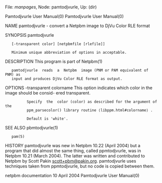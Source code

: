 File: *manpages*,  Node: pamtodjvurle,  Up: (dir)

Pamtodjvurle User Manual(0)                        Pamtodjvurle User Manual(0)



NAME
       pamtodjvurle - convert a Netpbm image to DjVu Color RLE format


SYNOPSIS
       pamtodjvurle

       [-transparent color] [netpbmfile [rlefile]]

       Minimum unique abbreviation of options in acceptable.


DESCRIPTION
       This program is part of Netpbm(1)

       pamtodjvurle  reads  a  Netpbm  image (PNM or PAM equivalent of PNM) as
       input and produces DjVu Color RLE format as output.


OPTIONS
       -transparent colorname
              This option indicates which color in the image should be consid-
              ered transparent.

              Specify  the  color (color) as described for the argument of the
              ppm_parsecolor() library routine ⟨libppm.html#colorname⟩ .

              Default is 'white'.



SEE ALSO
       pbmtodjvurle(1)

       pam(5)



HISTORY
       pamtodjvurle was new in Netpbm 10.22 (April 2004) but  a  program  that
       did  almost  the  same  thing, called ppmtodjvurle, was in Netpbm 10.21
       (March 2004).  The latter was written  and  contributed  to  Netpbm  by
       Scott  Pakin <scott+pbm@pakin.org>.  pamtodjvurle uses techniques taken
       from ppmtodjvurle, but no code is copied between them.



netpbm documentation             10 April 2004     Pamtodjvurle User Manual(0)
